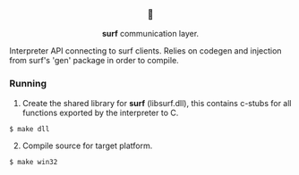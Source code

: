 <h3 align="center">🦞</h3>
<p align="center"><b>surf</b> communication layer.</p>

Interpreter API connecting to surf clients. Relies on codegen and injection from surf's 'gen' package in order to compile.

### Running

1. Create the shared library for **surf** (libsurf.dll), this contains c-stubs for all functions exported by the interpreter to C.
```
$ make dll
```

2. Compile source for target platform.
```
$ make win32
```